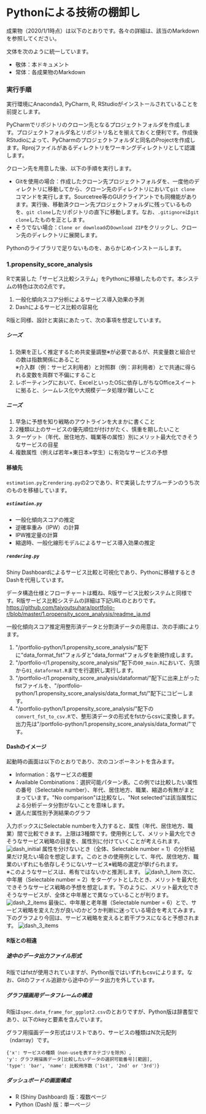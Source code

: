 # Pythonによる技術の棚卸し #
成果物（2020/1/1時点）は以下のとおりです。各々の詳細は、該当のMarkdownを参照してください。

文体を次のように統一しています。
* 敬体：本ドキュメント
* 常体：各成果物のMarkdown

### 実行手順
実行環境にAnaconda3, PyCharm, R, RStudioがインストールされていることを前提とします。

PyCharmでリポジトリのクローン先となるプロジェクトフォルダを作成します。プロジェクトフォルダ名とリポジトリ名とを揃えておくと便利です。作成後RStudioによって、PyCharmのプロジェクトフォルダと同名のProjectを作成します。Rprojファイルがあるディレクトリをワーキングディレクトリとして認識します。

クローン先を用意した後、以下の手順を実行します。
* Gitを使用の場合：作成したクローン先プロジェクトフォルダを、一度他のディレクトリに移動してから、クローン先のディレクトリにおいて`git clone`コマンドを実行します。Sourcetree等のGUIクライアントでも同機能があります。実行後、移動済クローン先プロジェクトフォルダに残っているものを、`git clone`したリポジトリの直下に移動します。なお、`.gitignore`は`git clone`したものを正とします。
* そうでない場合：`Clone or download`の`Download ZIP`をクリックし、クローン先のディレクトリに展開します。  

Pythonのライブラリで足りないものを、あらかじめインストールします。

### 1.propensity_score_analysis
Rで実装した「サービス比較システム」をPythonに移植したものです。本システムの特色は次の2点です。
1. 一般化傾向スコア分析によるサービス導入効果の予測
1. Dashによるサービス比較の容易化

R版と同様、設計と実装にあたって、次の事項を想定しています。

##### シーズ
1. 効果を正しく推定するため共変量調整※が必要であるが、共変量数と組合せの数は指数関係にあること  
※介入群（例：サービス利用者）と対照群（例：非利用者）とで共通に得られる変数を両群で不偏にすること
1. レポーティングにおいて、ExcelといったOSに依存しがちなOfficeスイートに拠ると、シームレス化や大規模データ処理が難しいこと

##### ニーズ
1. 早急に予想を知り戦略のアウトラインを大まかに書くこと
1. 2種類以上のサービスの優先順位が付けがたく、慎重を期したいこと
1. ターゲット（年代、居住地方、職業等の属性）別にメリット最大化できそうなサービスの目星
1. 複数属性（例えば若年×東日本×学生）に有効なサービスの予想

#### 移植先
`estimation.py`と`rendering.py`の2つであり、Rで実装したサブルーチンのうち次のものを移植しています。

##### `estimation.py`
* 一般化傾向スコアの推定
* 逆確率重み（IPW）の計算
* IPW推定量の計算
* 縮退時、一般化線形モデルによるサービス導入効果の推定

##### `rendering.py`
Shiny Dashboardによるサービス比較と可視化であり、Pythonに移植するときDashを代用しています。

データ構造仕様とフローチャートは概ね、R版サービス比較システムと同様です。R版サービス比較システムの詳細は下記URLのとおりです。  
https://github.com/taiyoutsuhara/portfolio-r/blob/master/1.propensity_score_analysis/readme_ja.md

一般化傾向スコア推定用整形済データと分割済データの用意は、次の手順によります。
1. "/portfolio-python/1.propensity_score_analysis/"配下に"data_format_fst"フォルダと"data_format"フォルダを新規作成します。
1. "/portfolio-r/1.propensity_score_analysis/"配下の`00_main.R`において、先頭から`01_dataformat.R`までを行選択し実行します。
1. "/portfolio-r/1.propensity_score_analysis/dataformat/"配下に出来上がったfstファイルを、"/portfolio-python/1.propensity_score_analysis/data_format_fst/"配下にコピーします。
1. "/portfolio-python/1.propensity_score_analysis/"配下の`convert_fst_to_csv.R`で、整形済データの形式をfstからcsvに変換します。出力先は"/portfolio-python/1.propensity_score_analysis/data_format/"です。

#### Dashのイメージ
起動時の画面は以下のとおりであり、次のコンポーネントを含みます。
* Information：各サービスの概要
* Available Combinations：選択可能パターン表。この例では比較したい属性の番号（Selectable number）、年代、居住地方、職業、縮退の有無がまとまっています。"No comparison"は比較なし、"Not selected"は該当属性による分析データ分割がないことを意味します。
* 選んだ属性別予測結果のグラフ

入力ボックスにSelectable numberを入力すると、属性（年代、居住地方、職業）間で比較できます。上限は3種類です。使用例として、メリット最大化できそうなサービス戦略の目星を、属性別に付けていくことが考えられます。
![dash_initial](1.propensity_score_analysis/dash_image/dash_initial.png)
属性を分けないとき（全体、Selectable number = 1）の分析結果だけ見たい場合を想定します。このときの使用例として、年代、居住地方、職業のいずれにも依存しそうにないサービス※戦略の選定が挙げられます。  
※このようなサービスは、希有ではないかと推測します。
![dash_1_item](1.propensity_score_analysis/dash_image/dash_1_item.png)
次に、中年層（Selectable number = 2）をターゲットとしたとき、メリットを最大化できそうなサービス戦略の予想を想定します。下のように、メリット最大化できそうなサービスが、全体と中年層とで異なっていることが判ります。
![dash_2_items](1.propensity_score_analysis/dash_image/dash_2_items.png)
最後に、中年層と老年層（Selectable number = 6）とで、サービス戦略を変えた方が良いのかどうか判断に迷っている場合を考えてみます。下のグラフより今回は、サービス戦略を変えると若干プラスになると予想されます。
![dash_3_items](1.propensity_score_analysis/dash_image/dash_3_items.png)

#### R版との相違
##### 途中のデータ出力ファイル形式
R版ではfstが使用されていますが、Python版ではいずれもcsvによります。なお、Gitのファイル追跡から途中のデータ出力を外しています。

##### グラフ描画用データフレームの構造
R版は`spec.data_frame_for_ggplot2.csv`のとおりですが、Python版は辞書型であり、以下のkeyと要素を含んでいます。

グラフ用描画データ形式はリストであり、サービスの種類はN次元配列（ndarray）です。
```
{'x': サービスの種類（non-useを表すカテゴリを除外）,
'y': グラフ用描画データ[比較したいデータの選択可能番号][範囲],
'type': 'bar', 'name': 比較用序数（'1st', '2nd' or '3rd'）}
```

##### ダッシュボードの画面構成
* R (Shiny Dashboard) 版：複数ページ
* Python (Dash) 版：単一ページ